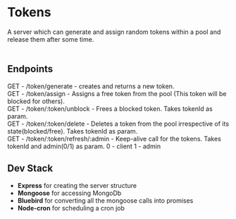 # Tokens

A server which can generate and assign random tokens within a pool and release
them after some time.<br/><br/>


## Endpoints
GET - /token/generate - creates and returns a new token.<br />
GET - /token/assign - Assigns a free token from the pool (This token will be blocked for others).<br />
GET - /token/:token/unblock - Frees a blocked token. Takes tokenId as param.<br />
GET - /token/:token/delete - Deletes a token from the pool irrespective of its state(blocked/free). Takes tokenId as param.<br />
GET - /token/:token/refresh/:admin - Keep-alive call for the tokens. Takes tokenId and admin(0/1) as param. 0 - client 1 - admin<br />

## Dev Stack
- <b>Express</b> for creating the server structure 
- <b>Mongoose</b> for accessing MongoDb
- <b>Bluebird</b> for converting all the mongoose calls into promises 
- <b>Node-cron</b> for scheduling a cron job
